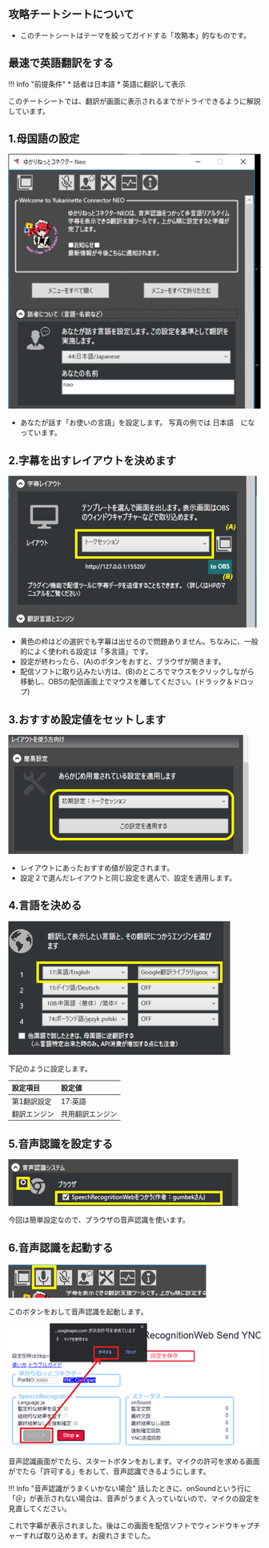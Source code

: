 ## 攻略チートシートについて

* このチートシートはテーマを絞ってガイドする「攻略本」的なものです。

## 最速で英語翻訳をする

!!! Info "前提条件"
    * 話者は日本語
    * 英語に翻訳して表示

このチートシートでは、翻訳が画面に表示されるまでがトライできるように解説しています。

## 1.母国語の設定

![母国語](images/cs_en_p1.png)

* あなたが話す「お使いの言語」を設定します。 写真の例では 日本語　になっています。

## 2.字幕を出すレイアウトを決めます
![レイアウト](images/cs_en_p2.png)

* 黄色の枠はどの選択でも字幕は出せるので問題ありません。ちなみに、一般的によく使われる設定は「多言語」です。
* 設定が終わったら、(A)のボタンをおすと、ブラウザが開きます。
* 配信ソフトに取り込みたい方は、(B)のところでマウスをクリックしながら移動し、OBSの配信画面上でマウスを離してください。(ドラック＆ドロップ)

## 3.おすすめ設定値をセットします
![レイアウト](images/cs_en_p7.png)

* レイアウトにあったおすすめ値が設定されます。
* 設定２で選んだレイアウトと同じ設定を選んで、設定を適用します。

## 4.言語を決める
![言語設定](images/cs_en_p3.png)

下記のように設定します。

|設定項目    |設定値                 |
|:----------|:----------------------|
| 第1翻訳設定|17:英語                |
|翻訳エンジン|共用翻訳エンジン    |

## 5.音声認識を設定する

![音声認識](images/cs_en_p4.png)

今回は簡単設定なので、ブラウザの音声認識を使います。

## 6.音声認識を起動する

![音声認識起動](images/cs_en_p5.png)

このボタンをおして音声認識を起動します。

![音声認識起動](images/cs_en_p6.png)

音声認識画面がでたら、スタートボタンをおします。マイクの許可を求める画面がでたら「許可する」をおして、音声認識できるようにします。

!!! Info "音声認識がうまくいかない場合"
    話したときに、onSoundという行に「＠」が表示されない場合は、音声がうまく入っていないので、マイクの設定を見直してください。

これで字幕が表示されました。後はこの画面を配信ソフトでウィンドウキャプチャーすれば取り込めます。お疲れさまでした。
